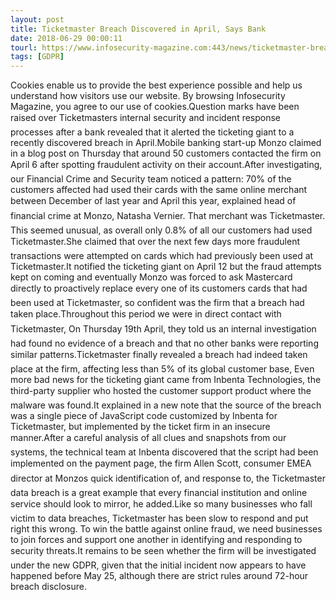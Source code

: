 ```yaml
---
layout: post
title: Ticketmaster Breach Discovered in April, Says Bank
date: 2018-06-29 00:00:11
tourl: https://www.infosecurity-magazine.com:443/news/ticketmaster-breach-discovered-in/
tags: [GDPR]
---
```

Cookies enable us to provide the best experience possible and help us understand how visitors use our website. By browsing Infosecurity Magazine, you agree to our use of cookies.Question marks have been raised over Ticketmasters internal security and incident response processes after a bank revealed that it alerted the ticketing giant to a recently discovered breach in April.Mobile banking start-up Monzo claimed in a blog post on Thursday that around 50 customers contacted the firm on April 6 after spotting fraudulent activity on their account.After investigating, our Financial Crime and Security team noticed a pattern: 70% of the customers affected had used their cards with the same online merchant between December of last year and April this year, explained head of financial crime at Monzo, Natasha Vernier. That merchant was Ticketmaster. This seemed unusual, as overall only 0.8% of all our customers had used Ticketmaster.She claimed that over the next few days more fraudulent transactions were attempted on cards which had previously been used at Ticketmaster.It notified the ticketing giant on April 12 but the fraud attempts kept on coming and eventually Monzo was forced to ask Mastercard directly to proactively replace every one of its customers cards that had been used at Ticketmaster, so confident was the firm that a breach had taken place.Throughout this period we were in direct contact with Ticketmaster, On Thursday 19th April, they told us an internal investigation had found no evidence of a breach and that no other banks were reporting similar patterns.Ticketmaster finally revealed a breach had indeed taken place at the firm, affecting less than 5% of its global customer base, Even more bad news for the ticketing giant came from Inbenta Technologies, the third-party supplier who hosted the customer support product where the malware was found.It explained in a new note that the source of the breach was a single piece of JavaScript code customized by Inbenta for Ticketmaster, but implemented by the ticket firm in an insecure manner.After a careful analysis of all clues and snapshots from our systems, the technical team at Inbenta discovered that the script had been implemented on the payment page, the firm Allen Scott, consumer EMEA director at Monzos quick identification of, and response to, the Ticketmaster data breach is a great example that every financial institution and online service should look to mirror, he added.Like so many businesses who fall victim to data breaches, Ticketmaster has been slow to respond and put right this wrong. To win the battle against online fraud, we need businesses to join forces and support one another in identifying and responding to security threats.It remains to be seen whether the firm will be investigated under the new GDPR, given that the initial incident now appears to have happened before May 25, although there are strict rules around 72-hour breach disclosure.